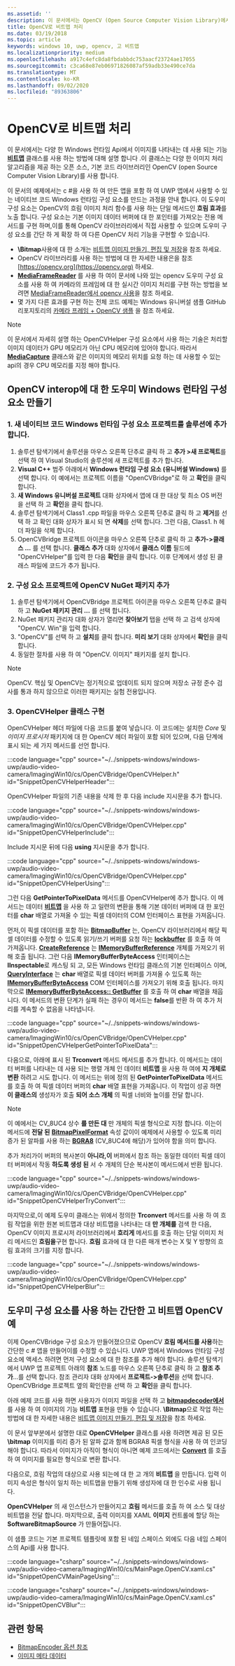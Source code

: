 ```yaml
---
ms.assetid: ''
description: 이 문서에서는 OpenCV (Open Source Computer Vision Library)에서 \Bitmap 클래스를 사용 하는 방법을 설명 합니다.
title: OpenCV로 비트맵 처리
ms.date: 03/19/2018
ms.topic: article
keywords: windows 10, uwp, opencv, 고 비트맵
ms.localizationpriority: medium
ms.openlocfilehash: a917c4efc8da8fbdabbdc753aacf23724ae17055
ms.sourcegitcommit: c3ca68e87eb06971826087af59adb33e490ce7da
ms.translationtype: MT
ms.contentlocale: ko-KR
ms.lasthandoff: 09/02/2020
ms.locfileid: "89363806"
---
```

# <a name="process-bitmaps-with-opencv"></a>OpenCV로 비트맵 처리

이 문서에서는 다양 한 Windows 런타임 Api에서 이미지를 나타내는 데 사용 되는 기능 **[비트맵](/uwp/api/Windows.Graphics.Imaging.SoftwareBitmap)** 클래스를 사용 하는 방법에 대해 설명 합니다 .이 클래스는 다양 한 이미지 처리 알고리즘을 제공 하는 오픈 소스, 기본 코드 라이브러리인 OpenCV (open Source Computer Vision Library)를 사용 합니다. 

이 문서의 예제에서는 c #을 사용 하 여 만든 앱을 포함 하 여 UWP 앱에서 사용할 수 있는 네이티브 코드 Windows 런타임 구성 요소를 만드는 과정을 안내 합니다. 이 도우미 구성 요소는 OpenCV의 흐림 이미지 처리 함수를 사용 하는 단일 메서드인 **흐림 효과**를 노출 합니다. 구성 요소는 기본 이미지 데이터 버퍼에 대 한 포인터를 가져오는 전용 메서드를 구현 하며,이를 통해 OpenCV 라이브러리에서 직접 사용할 수 있으며 도우미 구성 요소를 간단 하 게 확장 하 여 다른 OpenCV 처리 기능을 구현할 수 있습니다. 

* **\Bitmap**사용에 대 한 소개는 [비트맵 이미지 만들기, 편집 및 저장](imaging.md)을 참조 하세요. 
* OpenCV 라이브러리를 사용 하는 방법에 대 한 자세한 내용은을 참조 [https://opencv.org](https://opencv.org) 하세요.
* **[MediaFrameReader](/uwp/api/windows.media.capture.frames.mediaframereader)** 를 사용 하 여이 문서에 나와 있는 opencv 도우미 구성 요소를 사용 하 여 카메라의 프레임에 대 한 실시간 이미지 처리를 구현 하는 방법을 보려면 [MediaFrameReader에서 opencv 사용](use-opencv-with-mediaframereader.md)을 참조 하세요.
* 몇 가지 다른 효과를 구현 하는 전체 코드 예제는 Windows 유니버설 샘플 GitHub 리포지토리의 [카메라 프레임 + OpenCV 샘플](https://github.com/Microsoft/Windows-universal-samples/tree/master/Samples/CameraOpenCV) 을 참조 하세요.

> [!NOTE] 
> 이 문서에서 자세히 설명 하는 OpenCVHelper 구성 요소에서 사용 하는 기술은 처리할 이미지 데이터가 GPU 메모리가 아닌 CPU 메모리에 있어야 합니다. 따라서 **[MediaCapture](/uwp/api/windows.media.capture.mediacapture)** 클래스와 같은 이미지의 메모리 위치를 요청 하는 데 사용할 수 있는 api의 경우 CPU 메모리를 지정 해야 합니다.

## <a name="create-a-helper-windows-runtime-component-for-opencv-interop"></a>OpenCV interop에 대 한 도우미 Windows 런타임 구성 요소 만들기

### <a name="1-add-a-new-native-code-windows-runtime-component-project-to-your-solution"></a>1. 새 네이티브 코드 Windows 런타임 구성 요소 프로젝트를 솔루션에 추가 합니다.

1. 솔루션 탐색기에서 솔루션을 마우스 오른쪽 단추로 클릭 하 고 **추가 >새 프로젝트**를 선택 하 여 Visual Studio의 솔루션에 새 프로젝트를 추가 합니다. 
2. **Visual C++** 범주 아래에서 **Windows 런타임 구성 요소 (유니버설 Windows)** 를 선택 합니다. 이 예에서는 프로젝트 이름을 "OpenCVBridge"로 하 고 **확인**을 클릭 합니다. 
3. **새 Windows 유니버설 프로젝트** 대화 상자에서 앱에 대 한 대상 및 최소 OS 버전을 선택 하 고 **확인**을 클릭 합니다.
4. 솔루션 탐색기에서 Class1 .cpp 파일을 마우스 오른쪽 단추로 클릭 하 고 **제거**를 선택 하 고 확인 대화 상자가 표시 되 면 **삭제**를 선택 합니다. 그런 다음, Class1. h 헤더 파일을 삭제 합니다.
5. OpenCVBridge 프로젝트 아이콘을 마우스 오른쪽 단추로 클릭 하 고 **추가->클래스 ...** 를 선택 합니다. **클래스 추가** 대화 상자에서 **클래스 이름** 필드에 "OpenCVHelper"를 입력 한 다음 **확인**을 클릭 합니다. 이후 단계에서 생성 된 클래스 파일에 코드가 추가 됩니다.

### <a name="2-add-the-opencv-nuget-packages-to-your-component-project"></a>2. 구성 요소 프로젝트에 OpenCV NuGet 패키지 추가

1. 솔루션 탐색기에서 OpenCVBridge 프로젝트 아이콘을 마우스 오른쪽 단추로 클릭 하 고 **NuGet 패키지 관리 ...** 를 선택 합니다.
2. NuGet 패키지 관리자 대화 상자가 열리면 **찾아보기** 탭을 선택 하 고 검색 상자에 "OpenCV. Win"을 입력 합니다.
3. "OpenCV"를 선택 하 고 **설치**를 클릭 합니다. **미리 보기** 대화 상자에서 **확인**을 클릭 합니다.
4. 동일한 절차를 사용 하 여 "OpenCV. 이미지" 패키지를 설치 합니다.

>[!NOTE]
>OpenCV. 핵심 및 OpenCV는 정기적으로 업데이트 되지 않으며 저장소 규정 준수 검사를 통과 하지 않으므로 이러한 패키지는 실험 전용입니다.

### <a name="3-implement-the-opencvhelper-class"></a>3. OpenCVHelper 클래스 구현

OpenCVHelper 헤더 파일에 다음 코드를 붙여 넣습니다. 이 코드에는 설치한 *Core* 및 *이미지 프로시저* 패키지에 대 한 OpenCV 헤더 파일이 포함 되어 있으며, 다음 단계에 표시 되는 세 가지 메서드를 선언 합니다.

:::code language="cpp" source="~/../snippets-windows/windows-uwp/audio-video-camera/ImagingWin10/cs/OpenCVBridge/OpenCVHelper.h" id="SnippetOpenCVHelperHeader":::

OpenCVHelper 파일의 기존 내용을 삭제 한 후 다음 include 지시문을 추가 합니다. 

:::code language="cpp" source="~/../snippets-windows/windows-uwp/audio-video-camera/ImagingWin10/cs/OpenCVBridge/OpenCVHelper.cpp" id="SnippetOpenCVHelperInclude":::

Include 지시문 뒤에 다음 **using** 지시문을 추가 합니다. 

:::code language="cpp" source="~/../snippets-windows/windows-uwp/audio-video-camera/ImagingWin10/cs/OpenCVBridge/OpenCVHelper.cpp" id="SnippetOpenCVHelperUsing":::

그런 다음 **GetPointerToPixelData** 메서드를 OpenCVHelper에 추가 합니다. 이 메서드는 데이터 **[비트맵](/uwp/api/Windows.Graphics.Imaging.SoftwareBitmap)** 을 사용 하 고 일련의 변환을 통해 기본 데이터 버퍼에 대 한 포인터를 **char** 배열로 가져올 수 있는 픽셀 데이터의 COM 인터페이스 표현을 가져옵니다. 

먼저,이 픽셀 데이터를 포함 하는 **[BitmapBuffer](/uwp/api/windows.graphics.imaging.bitmapbuffer)** 는, OpenCV 라이브러리에서 해당 픽셀 데이터를 수정할 수 있도록 읽기/쓰기 버퍼를 요청 하는 **[lockbuffer](/uwp/api/windows.graphics.imaging.softwarebitmap.lockbuffer)** 를 호출 하 여 가져옵니다.  **[CreateReference](/uwp/api/windows.graphics.imaging.bitmapbuffer.CreateReference)** 는 **[IMemoryBufferReference](/uwp/api/windows.foundation.imemorybufferreference)** 개체를 가져오기 위해 호출 됩니다. 그런 다음 **IMemoryBufferByteAccess** 인터페이스는 **IInspectable**로 캐스팅 되 고, 모든 Windows 런타임 클래스의 기본 인터페이스 이며, **[QueryInterface](/windows/desktop/api/unknwn/nf-unknwn-iunknown-queryinterface(q_))** 는 **char** 배열로 픽셀 데이터 버퍼를 가져올 수 있도록 하는 **[IMemoryBufferByteAccess](/previous-versions/mt297505(v=vs.85))** COM 인터페이스를 가져오기 위해 호출 됩니다. 마지막으로 **[IMemoryBufferByteAccess:: GetBuffer](/windows/desktop/WinRT/imemorybufferbyteaccess-getbuffer)** 를 호출 하 여 **char** 배열을 채웁니다. 이 메서드의 변환 단계가 실패 하는 경우이 메서드는 **false**를 반환 하 여 추가 처리를 계속할 수 없음을 나타냅니다.

:::code language="cpp" source="~/../snippets-windows/windows-uwp/audio-video-camera/ImagingWin10/cs/OpenCVBridge/OpenCVHelper.cpp" id="SnippetOpenCVHelperGetPointerToPixelData":::

다음으로, 아래에 표시 된 **Trconvert** 메서드 메서드를 추가 합니다. 이 메서드는 데이터 버퍼를 나타내는 데 사용 되는 행렬 개체 인 데이터 **비트맵** 을 사용 하 여에 **지 개체로 변환** 하려고 시도 합니다. 이 메서드는 위에 정의 된 **GetPointerToPixelData** 메서드를 호출 하 여 픽셀 데이터 버퍼의 **char** 배열 표현을 가져옵니다. 이 작업이 성공 하면 **이 클래스의** 생성자가 호출 **되어 소스 개체** 의 픽셀 너비와 높이를 전달 합니다. 

> [!NOTE] 
> 이 예에서는 CV_8UC4 상수 **를 만든 대** 만 개체의 픽셀 형식으로 지정 합니다. 이는이 메서드에 **전달 된** **[BitmapPixelFormat](/uwp/api/windows.graphics.imaging.softwarebitmap.BitmapPixelFormat)** 속성 값이이 예제에서 사용할 수 있도록 미리 증가 된 알파를 사용 하는  **[BGRA8](/uwp/api/Windows.Graphics.Imaging.BitmapPixelFormat)** (CV_8UC4에 해당)가 있어야 함을 의미 합니다.

추가 처리가이 버퍼의 복사본이 **아니라,이** 버퍼에서 참조 하는 동일한 데이터 픽셀 데이터 버퍼에서 작동 **하도록 생성 된** 서 수 개체의 단순 복사본이 메서드에서 반환 됩니다.

:::code language="cpp" source="~/../snippets-windows/windows-uwp/audio-video-camera/ImagingWin10/cs/OpenCVBridge/OpenCVHelper.cpp" id="SnippetOpenCVHelperTryConvert":::

마지막으로,이 예제 도우미 클래스는 위에서 정의한 **Trconvert** 메서드를 사용 하 여 흐림 작업을 위한 원본 비트맵과 대상 비트맵을 나타내는 대 **만 개체를** 검색 한 다음, OpenCV 이미지 프로시저 라이브러리에서 **흐리게** 메서드를 호출 하는 단일 이미지 처리 메서드인 **흐림을**구현 합니다. **흐림** 효과에 대 한 다른 매개 변수는 X 및 Y 방향의 흐림 효과의 크기를 지정 합니다.

:::code language="cpp" source="~/../snippets-windows/windows-uwp/audio-video-camera/ImagingWin10/cs/OpenCVBridge/OpenCVHelper.cpp" id="SnippetOpenCVHelperBlur":::


## <a name="a-simple-softwarebitmap-opencv-example-using-the-helper-component"></a>도우미 구성 요소를 사용 하는 간단한 고 비트맵 OpenCV 예
이제 OpenCVBridge 구성 요소가 만들어졌으므로 OpenCV **흐림** **메서드를 사용**하는 간단한 c # 앱을 만들어이를 수정할 수 있습니다. UWP 앱에서 Windows 런타임 구성 요소에 액세스 하려면 먼저 구성 요소에 대 한 참조를 추가 해야 합니다. 솔루션 탐색기에서 UWP 앱 프로젝트 아래의 **참조** 노드를 마우스 오른쪽 단추로 클릭 하 고 **참조 추가**...를 선택 합니다. 참조 관리자 대화 상자에서 **프로젝트->솔루션**을 선택 합니다. OpenCVBridge 프로젝트 옆의 확인란을 선택 하 고 **확인**을 클릭 합니다.

아래 예제 코드를 사용 하면 사용자가 이미지 파일을 선택 하 고 **[bitmapdecoder에서](/uwp/api/windows.graphics.imaging.bitmapencoder)** 를 사용 하 여 이미지의 기능 **비트맵** 표현을 만들 수 있습니다. **\Bitmap**으로 작업 하는 방법에 대 한 자세한 내용은 [비트맵 이미지 만들기, 편집 및 저장](./imaging.md)을 참조 하세요.

이 문서 앞부분에서 설명한 대로 **OpenCVHelper** 클래스를 사용 하려면 제공 된 모든 **\bitmap** 이미지를 미리 증가 된 알파 값과 함께 BGRA8 픽셀 형식을 사용 하 여 인코딩해야 합니다. 따라서 이미지가 아직이 형식이 아니면 예제 코드에서는 **[Convert](/uwp/api/windows.graphics.imaging.softwarebitmap.BitmapAlphaMode)** 를 호출 하 여 이미지를 필요한 형식으로 변환 합니다.

다음으로, 흐림 작업의 대상으로 사용 되는에 대 한 고 개의 **비트맵** 을 만듭니다. 입력 이미지 속성은 형식이 일치 하는 비트맵을 만들기 위해 생성자에 대 한 인수로 사용 됩니다.

**OpenCVHelper** 의 새 인스턴스가 만들어지고 **흐림** 메서드를 호출 하 여 소스 및 대상 비트맵을 전달 합니다. 마지막으로, 출력 이미지를 XAML **이미지** 컨트롤에 할당 하는 **SoftwareBitmapSource** 가 만들어집니다.

이 샘플 코드는 기본 프로젝트 템플릿에 포함 된 네임 스페이스 외에도 다음 네임 스페이스의 Api를 사용 합니다.

:::code language="csharp" source="~/../snippets-windows/windows-uwp/audio-video-camera/ImagingWin10/cs/MainPage.OpenCV.xaml.cs" id="SnippetOpenCVMainPageUsing":::

:::code language="csharp" source="~/../snippets-windows/windows-uwp/audio-video-camera/ImagingWin10/cs/MainPage.OpenCV.xaml.cs" id="SnippetOpenCVBlur":::

## <a name="related-topics"></a>관련 항목

* [BitmapEncoder 옵션 참조](bitmapencoder-options-reference.md)
* [이미지 메타 데이터](image-metadata.md)
 

 
